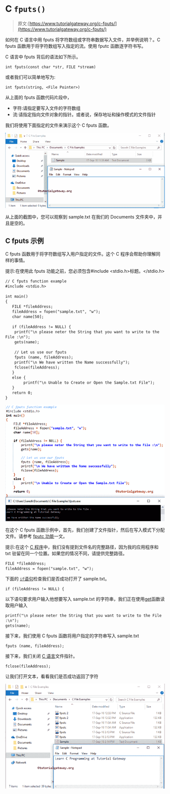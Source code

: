 # C `fputs()`

> 原文:[https://www.tutorialgateway.org/c-fputs/](https://www.tutorialgateway.org/c-fputs/)

如何在 C 语言中用 fputs 将字符数组或字符串数据写入文件，并举例说明？。C fputs 函数用于将字符数组写入指定的流。使用 fputc 函数逐字符书写。

C 语言中 fputs 背后的语法如下所示。

```
int fputs(const char *str, FILE *stream)
```

或者我们可以简单地写为:

```
int fputs(string, <File Pointer>)
```

从上面的 fputs 函数代码片段中，

*   字符:请指定要写入文件的字符数组
*   流:请指定指向文件对象的指针。或者说，保存地址和操作模式的文件指针

我们将使用下面指定的文件来演示这个 C fputs 函数。

![C fputs 1](img/1b6b6ecce7a89bab39618d51e0b04c4b.png)

从上面的截图中，您可以观察到 sample.txt 在我们的 Documents 文件夹中，并且是空的。

## C fputs 示例

C fputs 函数用于将字符数组写入用户指定的文件。这个 C 程序会帮助你理解同样的事情。

提示:在使用此 fputs 功能之前，您必须包含#include <stdio.h>标题。</stdio.h>

```
// C fputs function example
#include <stdio.h> 

int main()
{
   FILE *fileAddress;
   fileAddress = fopen("sample.txt", "w");
   char name[50];

   if (fileAddress != NULL) {
	printf("\n please neter the String that you want to write to the File :\n");
	gets(name);

	// Let us use our fputs
	fputs (name, fileAddress);
	printf("\n We have written the Name successfully");
	fclose(fileAddress);		
   }
   else {
     	printf("\n Unable to Create or Open the Sample.txt File");
   }
   return 0;
}
```

![C FPUTS function 1](img/2a40ae8f8e37fc31a46b313b96eec681.png)

在这个 C fputs 函数示例中，首先，我们创建了文件指针，然后在写入模式下分配文件。请参考 [fputc 功能](https://www.tutorialgateway.org/fputc-in-c/)一文。

提示:在这个 [C 程序](https://www.tutorialgateway.org/c-programming-examples/)中，我们没有提到文件名的完整路径，因为我的应用程序和 txt 驻留在同一个位置。如果您的情况不同，请提供完整路径。

```
FILE *fileAddress;
fileAddress = fopen("sample.txt", "w");
```

下面的 [`if`语句](https://www.tutorialgateway.org/if-statement-in-c/)检查我们是否成功打开了 sample.txt。

```
if (fileAddress != NULL) {
```

以下语句要求用户输入他想要写入 sample.txt 的字符串，我们正在使用[get](https://www.tutorialgateway.org/gets-in-c-programming/)函数读取用户输入

```
printf("\n please neter the String that you want to write to the File :\n");
gets(name);
```

接下来，我们使用 C fputs 函数将用户指定的字符串写入 sample.txt

```
fputs (name, fileAddress);
```

接下来，我们关闭 [C 语言](https://www.tutorialgateway.org/c-programming/)文件指针。

```
fclose(fileAddress);
```

让我们打开文本，看看我们是否成功返回了字符

![C FPUTS function 2](img/07abd62a2cc7dff241b1178f0c9e06b6.png)